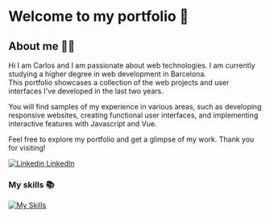 <!--
**CarlosTarriasDiazWeb/CarlosTarriasDiazWeb** is a ✨ _special_ ✨ repository because its `README.md` (this file) appears on your GitHub profile.

Here are some ideas to get you started:

- 🔭 I’m currently working on ...
- 🌱 I’m currently learning ...
- 👯 I’m looking to collaborate on ...
- 🤔 I’m looking for help with ...
- 💬 Ask me about ...
- 📫 How to reach me: ...
- 😄 Pronouns: ...
- ⚡ Fun fact: ...
-->

# Welcome to my portfolio 🚀

## About me 👨‍💻
Hi I am Carlos and I am passionate about web technologies. I am currently studying a higher degree in web development in Barcelona.  
This portfolio showcases a collection of the web projects and user interfaces I've developed in the last two years.  

You will find samples of my experience in various areas, such as developing responsive websites, creating functional user interfaces, and implementing interactive features with Javascript and Vue.

Feel free to explore my portfolio and get a glimpse of my work. Thank you for visiting!

[![Linkedin](https://i.stack.imgur.com/gVE0j.png) LinkedIn](https://www.linkedin.com/in/carlostarrias/)
&nbsp;

### My skills 📚
[![My Skills](https://skillicons.dev/icons?i=html,css,js,vue,kotlin,postgres,nodejs)](https://skillicons.dev)



